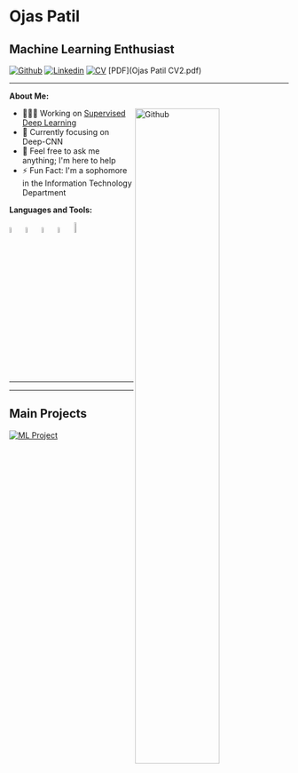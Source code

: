 # Ojas Patil
## Machine Learning Enthusiast

[![Github](https://img.shields.io/badge/-Github-000?style=flat&logo=Github&logoColor=white)](https://github.com/sanepunk)
[![Linkedin](https://img.shields.io/badge/-LinkedIn-blue?style=flat&logo=Linkedin&logoColor=white)](https://www.linkedin.com/in/ojas-patil-exe/)
[![CV](https://img.shields.io/badge/-CV-green?style=flat&logo=Adobe%20Acrobat%20Reader&logoColor=white)](https://github.com/sanepunk/ML/blob/main/Ojas%20Patil%20CV2.pdf)
[PDF](Ojas Patil CV2.pdf)

---

**About Me:**

<img width="55%" align="right" alt="Github" src="https://raw.githubusercontent.com/onimur/.github/master/.resources/git-header.svg" />

- 👨🏽‍💻 Working on [Supervised Deep Learning](https://github.com/Sanepunk/ML)
- 🌱 Currently focusing on Deep-CNN
- 💬 Feel free to ask me anything; I'm here to help
- ⚡️ Fun Fact: I'm a sophomore in the Information Technology Department

**Languages and Tools:** 

<code><img width="5%" src="https://cdn.worldvectorlogo.com/logos/python-5.svg"></code>
<code><img width="5%" src="https://cdn.worldvectorlogo.com/logos/c-1.svg"></code>
<code><img width="5%" src="https://cdn.worldvectorlogo.com/logos/c.svg"></code>
<code><img width="5%" src="https://cdn.worldvectorlogo.com/logos/r-lang.svg"></code>
<code><img width="7%" src="https://www.nebrija.com/medios/actualidadnebrija/wp-content/uploads/sites/2/2020/05/Matlab_logo.jpg"></code>


---


---

## Main Projects

[![ML Project](https://img.shields.io/badge/ML%20Project-blue?style=flat&logo=python&logoColor=white)](https://github.com/sanepunk/ml)



